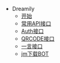 <!-- _sidebar.md -->
* Dreamily
  * [开始](README.md) <!--注意这里是相对路径-->
  * [常用API接口](_source/cy/README.md)
  * [Auth接口](_source/auth/README.md)
  * [QRCODE接口](_source/QRCODE/README.md)
  * [一言接口](_source/yy/README.md)
  * [jm下载BOT](_source/jm-dc/README.md)
